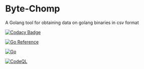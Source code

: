 # Byte-Chomp
A Golang tool for obtaining data on golang binaries in csv format

[![Codacy Badge](https://api.codacy.com/project/badge/Grade/339446c132bd4430a87ffae45a0f4491)](https://app.codacy.com/gh/Xenios91/Byte-Chomp?utm_source=github.com&utm_medium=referral&utm_content=Xenios91/Byte-Chomp&utm_campaign=Badge_Grade_Settings)

[![Go Reference](https://pkg.go.dev/badge/github.com/Xenios91/Byte-Chomp.svg)](https://pkg.go.dev/github.com/Xenios91/Byte-Chomp)

[![Go](https://github.com/Xenios91/Byte-Chomp/actions/workflows/go.yml/badge.svg)](https://github.com/Xenios91/Byte-Chomp/actions/workflows/go.yml)

[![CodeQL](https://github.com/Xenios91/Byte-Chomp/actions/workflows/codeql-analysis.yml/badge.svg)](https://github.com/Xenios91/Byte-Chomp/actions/workflows/codeql-analysis.yml)
